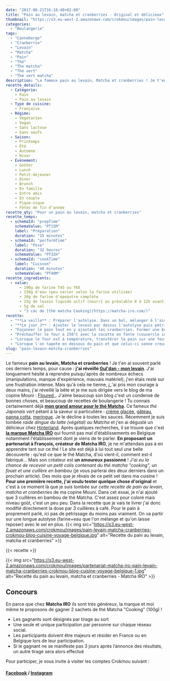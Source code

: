 ```yaml
---
date: "2017-08-21T16:18:40+02:00"
title: "Pain au levain, matcha et cranberries - Original et délicieux"
thumbnail: "https://s3.eu-west-2.amazonaws.com/crokmou/images/pain-levain-matcha-cranberries-crokmou-blog-cuisine-voyage-belgique-1.jpg"
categories:
  - "Boulangerie"
tags:
  - "Canneberge"
  - "Cranberrie"
  - "Levain"
  - "Matcha"
  - "Pain"
  - "Thé"
  - "The matcha"
  - "Thé vert"
  - "Thé vert matcha"
description: "Le fameux pain au levain, Matcha et cranberries ! Je t'en ai souvent parlé ces derniers temps, pour cause : j'ai réveillé Gul'dan - mon levain."
recette_details:
  - Catégorie:
    - Pain
    - Pain au levain
  - Type de cuisine:
    - Française
  - Régime:
    - Végétarien
    - Vegan
    - Sans lactose
    - Sans oeufs
  - Saison:
    - Printemps
    - Été
    - Automne
    - Hiver
  - Évènement:
    - Goûter
    - Lunch
    - Petit-dejeuner
    - Diner
    - Brunch
    - En famille
    - Entre amis
    - En couple
    - Pique-nique
    - Fêtes de fin d'année
recette_qty: "Pour un pain au levain, matcha et cranberries"
recette_temps:
  - schemaId: "prepTime"
    schemaValue: "PT15M"
    label: "Préparation"
    duration: "15 minutes"
  - schemaId: "performTime"
    label: "Pose"
    duration: "32 heures"
    schemaValue: "PT32H"
  - schemaId: "cookTime"
    label: "Cuisson"
    duration: "40 minutes"
    schemaValue: "PT40M"
recette_ingredients:
  - value:
      - 190g de farine T45 ou T65
      - 150g d'eau (peu varier selon la farine utilisée)
      - 30g de farine d'épeautre complète
      - 25g de levain liquide actif (nourri au préalable 8 à 12h avant)
      - 5g de sel
      - "3 càc de [thé matcha Cooking](https://matcha-iro.com/)"
recette:
  - "**La veille** : Préparer l'autolyse. Dans un bol, mélanger à l'aide d'une spatule les farines, le matcha, l'eau à température ambiante et le sel. Rectifier l'eau si besoin. Couvrir d'un linge ou d'un film alimentaire et laisser reposer quelques heures au frigo. Sortir ensuite le bol du réfrigérateur et laisser la pâte revenir à température ambiante toute une nuit."
  - "**Le jour J** : Ajouter le levain par dessus l'autolyse puis pétrir un peu de telle sorte que tout soit correctement incorporé. Transférer la pâte d'un un tupperware propre et couvrir d'un linge, durant 4 bonnes heures. Faire un rabat toutes les heures."
  - "Façonner le pain tout en y ajoutant les cranberries. Former une belle boule et laisser pousser à température ambiante pendant 4/5h. Personnellement je mets mon pâton dans un banneton (sorte de panier en bois) avec la fermeture de mon pain au dessus. Je le couvre d'un linge propre et je mets le tout dans mon four éteint mais en gardant tout de même la lumière intérieure allumée. La température est ainsi légèrement plus chaude (attention ne pas dépasser les 30°C) et le pain pousse un peu mieux !"
  - "Préchauffer le four à 250°C avec la cocotte en fonte (couvercle inclus)."
  - "Lorsque le four est à température, transférer le pain sur une feuille de cuisson, faire de belles grignes à l'aide d'une lame de rasoir. Placer le pain dans la cocotte chaude, refermer et placer dans le four pour la cuisson. Cuire 25 minutes avec le couvercle, l'enlever et prolonger la cuisson jusqu'à une belle coloration du pain."
  - "Lorsque l'on tapote en dessous du pain et que celui-ci sonne creux, le pain est cuit. Laisser refroidir sur une grille."
slug: "pain-levain-matcha-cranberries"
---
```


Le fameux **pain au levain, Matcha et cranberries** ! Je t'en ai souvent parlé ces derniers temps, pour cause : **j'ai réveillé [Gul'dan - mon levain](https://crokmou.com/2014/06/levain-fait-maison)**. J'ai longuement hésité à reprendre puisqu'après de nombreux échecs (manipulations, manque d'expérience, mauvais matériel), j'en étais resté sur une frustration intense. Mais qu'à cela ne tienne, j_'ai pris mon courage à deux mains, j'ai réveillé la bête et je me suis dirigée vers le blog de ma copine Mouni : [Floured](http://www.floured.fr/)_. J'aime beaucoup son blog c'est un condensé de bonnes choses, et beaucoup de recettes de boulangerie ! Tu connais certainement déjà **[mon grand amour pour le thé Matcha](https://crokmou.com/tag/matcha)**. Ce fameux _thé Japonais vert_ pétant à la saveur si particulière : [crème glacée](https://crokmou.com/2014/03/glaces-the-vert-matcha-et-sesame-noir), [gâteau](https://crokmou.com/2013/09/moelleux-au-sesame-noir-the-vert-matcha), [panna cotta](https://crokmou.com/2016/06/panna-cotta-au-the-matcha-rhubarbe-poelee), [meringue](https://crokmou.com/2016/12/meringues-sapin-au-the-matcha-et-chocolat-chaud). Je le décline à toutes les sauces. Récemment je suis tombée _raide dingue du latte (végétal) au Matcha_ et j'en ai dégusté un délicieux chez [Hinterland](http://hntrlnd.be/fr). Après quelques recherches, il se trouve que c'est **[la marque Matcha IRO](https://matcha-iro.com/)** qui fournit pas mal d'établissements en Belgique notamment l'établissement dont je viens de te parler. **En proposant un partenariat à François, créateur de Matcha IRO**, je ne m'attendais pas à en apprendre tant sur ce thé ! Le site est déjà à lui tout seul une belle découverte : qu'est ce que le thé Matcha, d'où vient-il, comment est-il fabriqué... Mais son créateur est **un amoureux passionné** ! _J'ai eu la chance de recevoir un petit colis contenant du thé matcha "cooking", un fouet et une cuillère en bambou_ (je vous parlerai des deux derniers dans un prochain article). Des mois que je rêvais de ce petit set dans ma cuisine ! **Pour une première recette, j'ai voulu tester quelque chose d'original** et c'est à ce moment là que je suis tombée sur _cette recette de pain au levain, matcha et cranberries_ de ma copine Mouni. Dans cet essai, je n'ai ajouté que 3 cuillères en bambou de thé Matcha. C'est assez pour coloré mais niveau goût, c'est un peu peu. Dans la recette que je vais te livrer j'ai donc modifié directement la dose par 3 cuillères à café. Pour le pain à proprement parlé, ici pas de pétrissage du moins pas vraiment. On va partir sur une longue autolyse (farine+eau que l'on mélange et qu'on laisse reposer) avec le sel en plus. {{< img src="https://s3.eu-west-2.amazonaws.com/crokmou/images/pain-levain-matcha-cranberries-crokmou-blog-cuisine-voyage-belgique.jpg" alt="Recette du pain au levain, matcha et cranberries" >}}

{{< recette >}}

{{< img src="https://s3.eu-west-2.amazonaws.com/crokmou/images/partenariat-matcha-iro-pain-levain-matcha-cranberries-crokmou-blog-cuisine-voyage-belgique-1.jpg" alt="Recette du pain au levain, matcha et cranberries - Matcha IRO" >}}

## **Concours**

En parce que chez **Matcha IRO** ils sont très généreux, la marque et moi même te proposons de gagner 2 sachets de thé Matcha "Cooking" (100g) !

*   Les gagnants sont désignés par tirage au sort
*   Une seule et unique participation par personne sur chaque réseau social.
*   Les participants doivent être majeurs et résider en France ou en Belgique lors de leur participation.
*   Si le gagnant ne se manifeste pas 3 jours après l’annonce des résultats, un autre tirage sera alors effectué

Pour participer, je vous invite à visiter les comptes Crokmou suivant :

#### [Facebook](https://www.facebook.com/crokmou.blog/posts/1508026289265760) / [Instagram](https://www.instagram.com/p/BYDymjNlor7/?taken-by=crokmou.blog)
